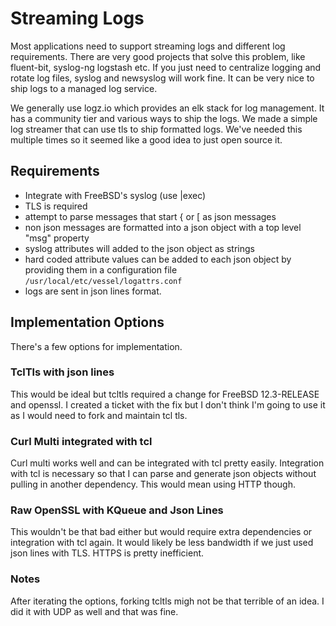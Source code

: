# Streaming Logs

Most applications need to support streaming logs and different log requirements.  There are very good projects that solve this problem, 
like fluent-bit, syslog-ng logstash etc.  If you just need to centralize logging and rotate log files, syslog and newsyslog will work fine. It can be
very nice to ship logs to a managed log service.  

We generally use logz.io which provides an elk stack for log management.  It has a community tier and various ways to ship the logs.  We made a simple log
streamer that can use tls to ship formatted logs.  We've needed this multiple times so it seemed like a good idea to just open source it.

## Requirements

* Integrate with FreeBSD's syslog (use |exec)
* TLS is required
* attempt to parse messages that start { or [ as json messages
* non json messages are formatted into a json object with a top level "msg" property
* syslog attributes will added to the json object as strings
* hard coded attribute values can be added to each json object by providing them in a configuration file `/usr/local/etc/vessel/logattrs.conf`
* logs are sent in json lines format.

## Implementation Options

There's a few options for implementation.

### TclTls with json lines
This would be ideal but tcltls required a change for FreeBSD 12.3-RELEASE and openssl.  I created a ticket with the fix but I don't think I'm going to use it as I would need to fork and maintain tcl tls.

### Curl Multi integrated with tcl

Curl multi works well and can be integrated with tcl pretty easily.  Integration with tcl is necessary so that I can parse and generate json objects
without pulling in another dependency.  This would mean using HTTP though.

### Raw OpenSSL with  KQueue and Json Lines
This wouldn't be that bad either but would require extra dependencies or integration with tcl again.  It would likely be less bandwidth if we just used json lines with TLS.  HTTPS is pretty inefficient.


### Notes
After iterating the options, forking tcltls migh not be that terrible of an idea.  I did it with UDP as well and that was fine.
